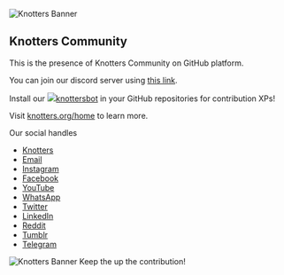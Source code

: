 ![Knotters Banner](https://cdn.knotters.org/graphics/self/2500x1000/banner-dark-bg.webp)
## Knotters Community

This is the presence of Knotters Community on GitHub platform.

You can join our discord server using [this link](https://discord.gg/q22uzPscnh).

Install our ![](https://cdn.knotters.org/graphics/self/32/icon-dark.webp)[knottersbot](https://github.com/marketplace/knotters-bot) in your GitHub repositories for contribution XPs!

Visit [knotters.org/home](https://knotters.org/home) to learn more.

Our social handles

- [Knotters](https://knotters.org/@knottersbot)
- [Email](mailto:contact@knotters.org)
- [Instagram](https://instagram.com/knottersdotorg)
- [Facebook](https://facebook.com/knottersdotorg)
- [YouTube](https://www.youtube.com/channel/UCgN_akOSuGvHl-ifHBI9uzg)
- [WhatsApp](https://wa.me/919311797944)
- [Twitter](https://twitter.com/knottersdotorg)
- [LinkedIn](https://linkedin.com/company/knottersdotorg)
- [Reddit](https://www.reddit.com/r/knottersdotorg)
- [Tumblr](https://knottersdotorg.tumblr.com/)
- [Telegram](https://t.me/knotters)

![Knotters Banner](https://cdn.knotters.org/graphics/self/32/icon.webp) Keep the up the contribution!
